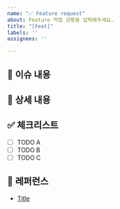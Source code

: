 ```yaml
---
name: "✅ Feature request"
about: Feature 작업 상황을 입력해주세요.
title: "[Feat]"
labels: ''
assignees: ''

---
```


## 📄 이슈 내용

<!--- 기능에 대한 요약 설명을 작성해 주세요. -->

## 📝 상세 내용

<!--- 기능 추가와 관련된 상세 내용을 작성해 주세요. -->

## ✅ 체크리스트

- [ ] TODO A
- [ ] TODO B
- [ ] TODO C

## 📍 레퍼런스

- [Title](https://...)
